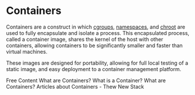 # Containers

Containers are a construct in which [cgroups](https://en.wikipedia.org/wiki/Cgroups), [namespaces](https://en.wikipedia.org/wiki/Linux_namespaces), and [chroot](https://en.wikipedia.org/wiki/Chroot) are used to fully encapsulate and isolate a process.  This encapsulated process, called a container image, shares the kernel of the host with other containers, allowing containers to be significantly smaller and faster than virtual machines.

These images are designed for portability, allowing for full local testing of a static image, and easy deployment to a container management platform.

<ResourceGroupTitle>Free Content</ResourceGroupTitle>
<BadgeLink colorScheme='yellow' badgeText='Read' href='https://cloud.google.com/learn/what-are-containers'>What are Containers?</BadgeLink>
<BadgeLink colorScheme='yellow' badgeText='Read' href='https://www.docker.com/resources/what-container/'>What is a Container?</BadgeLink>
<BadgeLink badgeText='Watch' href='https://www.youtube.com/playlist?list=PLawsLZMfND4nz-WDBZIj8-nbzGFD4S9oz'>What are Containers?</BadgeLink>
<BadgeLink colorScheme='yellow' badgeText='Read' href='https://thenewstack.io/category/containers/'>Articles about Containers - Thew New Stack</BadgeLink>
